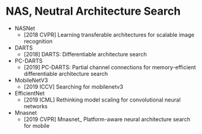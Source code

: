 # NAS, Neutral Architecture Search
- NASNet
    - [2018 CVPR] Learning transferable architectures for scalable image recognition
- DARTS
    - [2018] DARTS: Differentiable architecture search
- PC-DARTS
    - [2019] PC-DARTS: Partial channel connections for memory-efficient differentiable architecture search
- MobileNetV3
    - [2019 ICCV] Searching for mobilenetv3
- EfficientNet
    - [2019 ICML] Rethinking model scaling for convolutional neural networks
- Mnasnet
    - [2019 CVPR] Mnasnet_ Platform-aware neural architecture search for mobile
